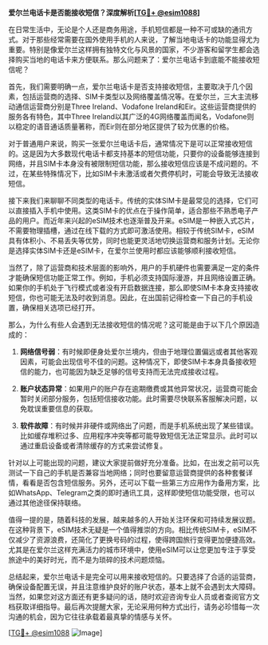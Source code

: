 **爱尔兰电话卡是否能接收短信？深度解析[[TG💪+ @esim1088](https://t.me/s/esim1088)]**

在日常生活中，无论是个人还是商务用途，手机短信都是一种不可或缺的通讯方式。对于那些经常需要在国外使用手机的人来说，了解当地电话卡的功能显得尤为重要。特别是像爱尔兰这样拥有独特文化与风景的国家，不少游客和留学生都会选择购买当地的电话卡来方便联系。那么问题来了：爱尔兰电话卡到底能不能接收短信呢？

首先，我们需要明确一点，爱尔兰电话卡是否支持接收短信，主要取决于几个因素，包括运营商的选择、SIM卡类型以及网络覆盖情况等。在爱尔兰，三大主流移动通信运营商分别是Three Ireland、Vodafone Ireland和Eir。这些运营商提供的服务各有特色，其中Three Ireland以其广泛的4G网络覆盖而闻名，Vodafone则以稳定的语音通话质量著称，而Eir则在部分地区提供了较为优惠的价格。

对于普通用户来说，购买一张爱尔兰电话卡后，通常情况下是可以正常接收短信的。这是因为大多数现代电话卡都支持基本的短信功能，只要你的设备能够连接到网络，并且SIM卡本身没有被限制短信功能，那么接收短信应该是不成问题的。不过，在某些特殊情况下，比如SIM卡未激活或者欠费停机时，可能会导致无法接收短信。

接下来我们来聊聊不同类型的电话卡。传统的实体SIM卡是最常见的选择，它们可以直接插入手机中使用。这类SIM卡的优点在于操作简单，适合那些不熟悉电子产品的用户。而近年来兴起的eSIM技术也逐渐普及开来。eSIM是一种嵌入式芯片，不需要物理插槽，通过在线下载的方式即可激活使用。相较于传统SIM卡，eSIM具有体积小、不易丢失等优势，同时也能更灵活地切换运营商和服务计划。无论你是选择实体SIM卡还是eSIM卡，在爱尔兰使用时都应该能够顺利接收短信。

当然了，除了运营商和技术层面的影响外，用户的手机硬件也需要满足一定的条件才能确保短信功能正常工作。例如，手机必须支持国际漫游，并且网络设置正确。如果你的手机处于飞行模式或者没有开启数据连接，那么即使SIM卡本身支持接收短信，你也可能无法及时收到消息。因此，在出国前记得检查一下自己的手机设置，确保相关选项已经打开。

那么，为什么有些人会遇到无法接收短信的情况呢？这可能是由于以下几个原因造成的：

1. **网络信号弱**：有时候即便身处爱尔兰境内，但由于地理位置偏远或者其他客观因素，可能会出现信号不佳的问题。这种情况下，即使SIM卡本身具备接收短信的能力，也可能因为缺乏足够的信号支持而无法完成接收过程。
   
2. **账户状态异常**：如果用户的账户存在逾期缴费或其他异常状况，运营商可能会暂时关闭部分服务，包括短信接收功能。此时需要尽快联系客服解决问题，以免耽误重要信息的获取。
   
3. **软件故障**：有时候并非硬件或网络出了问题，而是手机系统出现了某些错误。比如缓存堆积过多、应用程序冲突等都可能导致短信无法正常显示。此时可以通过重启设备或者清除缓存的方式来尝试修复。

针对以上可能出现的问题，建议大家提前做好充分准备。比如，在出发之前可以先测试一下自己的手机是否兼容当地网络；同时也要留意运营商提供的各种套餐详情，看看是否包含短信服务。另外，还可以下载一些第三方应用作为备用方案，比如WhatsApp、Telegram之类的即时通讯工具，这样即使短信功能受限，也可以通过其他途径保持联络。

值得一提的是，随着科技的发展，越来越多的人开始关注环保和可持续发展议题。在这种背景下，eSIM技术无疑是一个值得推崇的方向。相比传统SIM卡，eSIM不仅减少了资源浪费，还简化了更换号码的过程，使得跨国旅行变得更加便捷高效。尤其是在爱尔兰这样充满活力的城市环境中，使用eSIM可以让您更加专注于享受旅途中的美好时光，而不是为琐碎的技术问题烦恼。

总结起来，爱尔兰电话卡是完全可以用来接收短信的。只要选择了合适的运营商，确保设备配置无误，并且注意维护良好的账户状态，基本上就不会遇到太大障碍。当然，如果您对这方面还有更多疑问的话，随时欢迎咨询专业人员或者查阅官方文档获取详细指导。最后再次提醒大家，无论采用何种方式出行，请务必珍惜每一次沟通的机会，因为它往往承载着最真挚的情感与关怀。

[[TG💪+ @esim1088](https://t.me/s/esim1088) ![Image](https://i.postimg.cc/4NQfJmqS/Snipaste-2025-05-13-00-14-12.png)]